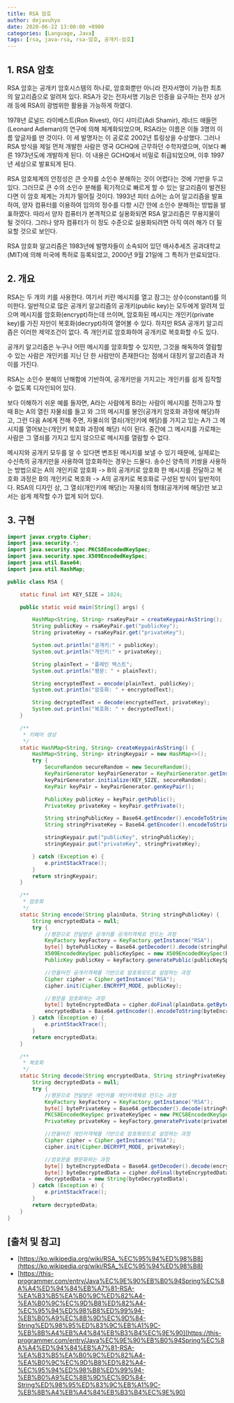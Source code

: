 ```yaml
---
title: RSA 암호
author: dejavuhyo
date: 2020-06-22 13:00:00 +0900
categories: [Language, Java]
tags: [rsa, java-rsa, rsa-암호, 공개키-암호]
---
```


## 1. RSA 암호
RSA 암호는 공개키 암호시스템의 하나로, 암호화뿐만 아니라 전자서명이 가능한 최초의 알고리즘으로 알려져 있다. RSA가 갖는 전자서명 기능은 인증을 요구하는 전자 상거래 등에 RSA의 광범위한 활용을 가능하게 하였다.

1978년 로널드 라이베스트(Ron Rivest), 아디 샤미르(Adi Shamir), 레너드 애들먼(Leonard Adleman)의 연구에 의해 체계화되었으며, RSA라는 이름은 이들 3명의 이름 앞글자를 딴 것이다. 이 세 발명자는 이 공로로 2002년 튜링상을 수상했다. 그러나 RSA 방식을 제일 먼저 개발한 사람은 영국 GCHQ에 근무하던 수학자였으며, 이보다 빠른 1973년도에 개발하게 된다. 이 내용은 GCHQ에서 비밀로 취급되었으며, 이후 1997년 세상으로 발표되게 된다.

RSA 암호체계의 안정성은 큰 숫자를 소인수 분해하는 것이 어렵다는 것에 기반을 두고 있다. 그러므로 큰 수의 소인수 분해를 획기적으로 빠르게 할 수 있는 알고리즘이 발견된다면 이 암호 체계는 가치가 떨어질 것이다. 1993년 피터 쇼어는 쇼어 알고리즘을 발표하여, 양자 컴퓨터를 이용하여 임의의 정수를 다항 시간 안에 소인수 분해하는 방법을 발표하였다. 따라서 양자 컴퓨터가 본격적으로 실용화되면 RSA 알고리즘은 무용지물이 될 것이다. 그러나 양자 컴퓨터가 이 정도 수준으로 실용화되려면 아직 여러 해가 더 필요할 것으로 보인다.

RSA 암호화 알고리즘은 1983년에 발명자들이 소속되어 있던 매사추세츠 공과대학교(MIT)에 의해 미국에 특허로 등록되었고, 2000년 9월 21일에 그 특허가 만료되었다.

## 2. 개요
RSA는 두 개의 키를 사용한다. 여기서 키란 메시지를 열고 잠그는 상수(constant)를 의미한다. 일반적으로 많은 공개키 알고리즘의 공개키(public key)는 모두에게 알려져 있으며 메시지를 암호화(encrypt)하는데 쓰이며, 암호화된 메시지는 개인키(private key)를 가진 자만이 복호화(decrypt)하여 열어볼 수 있다. 하지만 RSA 공개키 알고리즘은 이러한 제약조건이 없다. 즉 개인키로 암호화하여 공개키로 복호화할 수도 있다.

공개키 알고리즘은 누구나 어떤 메시지를 암호화할 수 있지만, 그것을 해독하여 열람할 수 있는 사람은 개인키를 지닌 단 한 사람만이 존재한다는 점에서 대칭키 알고리즘과 차이를 가진다.

RSA는 소인수 분해의 난해함에 기반하여, 공개키만을 가지고는 개인키를 쉽게 짐작할 수 없도록 디자인되어 있다.

보다 이해하기 쉬운 예를 들자면, A라는 사람에게 B라는 사람이 메시지를 전하고자 할 때 B는 A의 열린 자물쇠를 들고 와 그의 메시지를 봉인(공개키 암호화 과정에 해당)하고, 그런 다음 A에게 전해 주면, 자물쇠의 열쇠(개인키에 해당)를 가지고 있는 A가 그 메시지를 열어보는(개인키 복호화 과정에 해당) 식이 된다. 중간에 그 메시지를 가로채는 사람은 그 열쇠를 가지고 있지 않으므로 메시지를 열람할 수 없다.

메시지와 공개키 모두를 알 수 있다면 변조된 메시지를 보낼 수 있기 때문에, 실제로는 수신측의 공개키만을 사용하여 암호화하는 경우는 드물다. 송수신 양측의 키쌍을 사용하는 방법으로는 A의 개인키로 암호화 -> B의 공개키로 암호화 한 메시지를 전달하고 복호화 과정은 B의 개인키로 복호화 -> A의 공개키로 복호화로 구성된 방식이 일반적이다. RSA의 디자인 상, 그 열쇠(개인키에 해당)는 자물쇠의 형태(공개키에 해당)만 보고서는 쉽게 제작할 수가 없게 되어 있다.

## 3. 구현

```java
import javax.crypto.Cipher;
import java.security.*;
import java.security.spec.PKCS8EncodedKeySpec;
import java.security.spec.X509EncodedKeySpec;
import java.util.Base64;
import java.util.HashMap;

public class RSA {

    static final int KEY_SIZE = 1024;

    public static void main(String[] args) {

        HashMap<String, String> rsaKeyPair = createKeypairAsString();
        String publicKey = rsaKeyPair.get("publicKey");
        String privateKey = rsaKeyPair.get("privateKey");

        System.out.println("공개키:" + publicKey);
        System.out.println("개인키:" + privateKey);

        String plainText = "플레인 텍스트";
        System.out.println("평문: " + plainText);

        String encryptedText = encode(plainText, publicKey);
        System.out.println("암호화: " + encryptedText);

        String decryptedText = decode(encryptedText, privateKey);
        System.out.println("복호화: " + decryptedText);
    }

    /**
     * 키페어 생성
     */
    static HashMap<String, String> createKeypairAsString() {
        HashMap<String, String> stringKeypair = new HashMap<>();
        try {
            SecureRandom secureRandom = new SecureRandom();
            KeyPairGenerator keyPairGenerator = KeyPairGenerator.getInstance("RSA");
            keyPairGenerator.initialize(KEY_SIZE, secureRandom);
            KeyPair keyPair = keyPairGenerator.genKeyPair();

            PublicKey publicKey = keyPair.getPublic();
            PrivateKey privateKey = keyPair.getPrivate();

            String stringPublicKey = Base64.getEncoder().encodeToString(publicKey.getEncoded());
            String stringPrivateKey = Base64.getEncoder().encodeToString(privateKey.getEncoded());

            stringKeypair.put("publicKey", stringPublicKey);
            stringKeypair.put("privateKey", stringPrivateKey);

        } catch (Exception e) {
            e.printStackTrace();
        }
        return stringKeypair;
    }

    /**
     * 암호화
     */
    static String encode(String plainData, String stringPublicKey) {
        String encryptedData = null;
        try {
            //평문으로 전달받은 공개키를 공개키객체로 만드는 과정
            KeyFactory keyFactory = KeyFactory.getInstance("RSA");
            byte[] bytePublicKey = Base64.getDecoder().decode(stringPublicKey.getBytes());
            X509EncodedKeySpec publicKeySpec = new X509EncodedKeySpec(bytePublicKey);
            PublicKey publicKey = keyFactory.generatePublic(publicKeySpec);

            //만들어진 공개키객체를 기반으로 암호화모드로 설정하는 과정
            Cipher cipher = Cipher.getInstance("RSA");
            cipher.init(Cipher.ENCRYPT_MODE, publicKey);

            //평문을 암호화하는 과정
            byte[] byteEncryptedData = cipher.doFinal(plainData.getBytes());
            encryptedData = Base64.getEncoder().encodeToString(byteEncryptedData);
        } catch (Exception e) {
            e.printStackTrace();
        }
        return encryptedData;
    }

    /**
     * 복호화
     */
    static String decode(String encryptedData, String stringPrivateKey) {
        String decryptedData = null;
        try {
            //평문으로 전달받은 개인키를 개인키객체로 만드는 과정
            KeyFactory keyFactory = KeyFactory.getInstance("RSA");
            byte[] bytePrivateKey = Base64.getDecoder().decode(stringPrivateKey.getBytes());
            PKCS8EncodedKeySpec privateKeySpec = new PKCS8EncodedKeySpec(bytePrivateKey);
            PrivateKey privateKey = keyFactory.generatePrivate(privateKeySpec);

            //만들어진 개인키객체를 기반으로 암호화모드로 설정하는 과정
            Cipher cipher = Cipher.getInstance("RSA");
            cipher.init(Cipher.DECRYPT_MODE, privateKey);

            //암호문을 평문화하는 과정
            byte[] byteEncryptedData = Base64.getDecoder().decode(encryptedData.getBytes());
            byte[] byteDecryptedData = cipher.doFinal(byteEncryptedData);
            decryptedData = new String(byteDecryptedData);
        } catch (Exception e) {
            e.printStackTrace();
        }
        return decryptedData;
    }
}
```

## [출처 및 참고]
* [https://ko.wikipedia.org/wiki/RSA_%EC%95%94%ED%98%B8](https://ko.wikipedia.org/wiki/RSA_%EC%95%94%ED%98%B8)
* [https://this-programmer.com/entry/Java%EC%9E%90%EB%B0%94Spring%EC%8A%A4%ED%94%84%EB%A7%81-RSA-%EA%B3%B5%EA%B0%9C%ED%82%A4-%EA%B0%9C%EC%9D%B8%ED%82%A4-%EC%95%94%ED%98%B8%ED%99%94-%EB%B0%A9%EC%8B%9D%EC%9D%84-String%ED%98%95%ED%83%9C%EB%A1%9C-%EB%8B%A4%EB%A4%84%EB%B3%B4%EC%9E%90](https://this-programmer.com/entry/Java%EC%9E%90%EB%B0%94Spring%EC%8A%A4%ED%94%84%EB%A7%81-RSA-%EA%B3%B5%EA%B0%9C%ED%82%A4-%EA%B0%9C%EC%9D%B8%ED%82%A4-%EC%95%94%ED%98%B8%ED%99%94-%EB%B0%A9%EC%8B%9D%EC%9D%84-String%ED%98%95%ED%83%9C%EB%A1%9C-%EB%8B%A4%EB%A4%84%EB%B3%B4%EC%9E%90)
